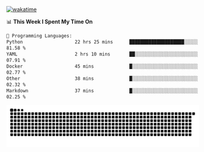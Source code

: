 [![wakatime](https://wakatime.com/badge/user/384f91c6-4eee-411f-8f3b-1b691f58a544.svg)](https://wakatime.com/@384f91c6-4eee-411f-8f3b-1b691f58a544)

<!--START_SECTION:waka-->
📊 **This Week I Spent My Time On** 

```text
💬 Programming Languages: 
Python                   22 hrs 25 mins      ████████████████████░░░░░   81.58 % 
YAML                     2 hrs 10 mins       ██░░░░░░░░░░░░░░░░░░░░░░░   07.91 % 
Docker                   45 mins             █░░░░░░░░░░░░░░░░░░░░░░░░   02.77 % 
Other                    38 mins             █░░░░░░░░░░░░░░░░░░░░░░░░   02.32 % 
Markdown                 37 mins             █░░░░░░░░░░░░░░░░░░░░░░░░   02.25 % 
```


<!--END_SECTION:waka-->

<picture>
  <source media="(prefers-color-scheme: dark)" srcset="https://raw.githubusercontent.com/fuwx295/fuwx295/output/github-contribution-grid-snake-dark.svg">
  <source media="(prefers-color-scheme: light)" srcset="https://raw.githubusercontent.com/fuwx295/fuwx295/output/github-contribution-grid-snake.svg">
  <img alt="github contribution grid snake animation" src="https://raw.githubusercontent.com/fuwx295/fuwx295/output/github-contribution-grid-snake.svg">
</picture>
